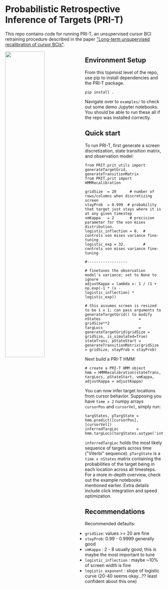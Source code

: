 # Probabilistic Retrospective Inference of Targets (PRI-T)

This repo contains code for running PRI-T, an unsupervised cursor BCI retraining procedure described in the paper ["Long-term unsupervised recalibration of cursor BCIs"](https://www.biorxiv.org/content/10.1101/2023.02.03.527022v1).

<img src="/resources/PRIT_example.gif" align='left' width=50% height=50%>

## Environment Setup

From this topmost level of the repo, use pip to install dependencies and the PRI-T package.

```
pip install .
```

Navigate over to `examples/` to check out some demo Jupyter notebooks. You should be able to run these all if the repo was installed correctly.


## Quick start 


To run PRI-T, first generate a screen discretization, state transition matrix, and observation model:

```
from PRIT.prit_utils import generateTargetGrid, generateTransitionMatrix
from PRIT.prit import HMMRecalibration

gridSize  = 20      # number of rows/columns when discretizing screen
stayProb  = 0.999  # probability that target just stays where it is at any given timestep
vmKappa   = 2       # precision parameter for the von mises distribution.
logistic_inflection = 0.  # controls von mises variance fine-tuning
logistic_exp = 32.        # controls von mises variance fine-tuning

#------------------

# finetunes the observation model's variance; set to None to ignore
adjustKappa = lambda x: 1 / (1 + np.exp(-1 * (x - logistic_inflection) * logistic_exp)) 

# this assumes screen is resized to be 1 x 1; can pass arguments to generateTargetGrid() to modify
nStates                 = gridSize**2
targLocs                = generateTargetGrid(gridSize = gridSize, is_simulated=True)
stateTrans, pStateStart = generateTransitionMatrix(gridSize = gridSize, stayProb = stayProb)

```

Next build a PRI-T HMM:

```
# create a PRI-T HMM object
hmm = HMMRecalibration(stateTrans, targLocs, pStateStart, vmKappa, adjustKappa = adjustKappa)
```

You can now infer target locations from cursor behavior. Supposing you have `time x 2` numpy arrays `cursorPos` and `cursorVel`, simply run:

```
targStates, pTargState = hmm.predict([cursorPos], [cursorVel])
inferredTargLoc        = hmm.targLocs[targStates.astype('int').flatten(),:]
```
`inferredTargLoc` holds the most likely sequence of targets across time ("Viterbi" sequence). `pTargState` is a `time x nStates` matrix containing the probabilities of the target being in each location across all timesteps. For a more in-depth overview, check out the example notebooks mentioned earlier. Extra details include click integration and speed optimization.


## Recommendations

Recommended defaults:

- `gridSize`: values >= 20 are fine
- `stayProb`: 0.99 - 0.9999 generally good
- `vmKappa` : 2 - 8 usually good; this is maybe the most important to tune
- `logistic_inflection` : maybe ~10% of screen width is fine
- `logistic_exponent` : slope of logistic curve (20-40 seems okay...?? least confident about this one)

